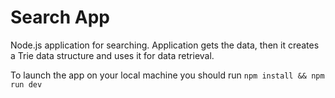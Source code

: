 # Search App

Node.js application for searching. Application gets the data, then it creates a Trie data structure and uses it for data retrieval.

To launch the app on your local machine you should run `npm install && npm run dev`
